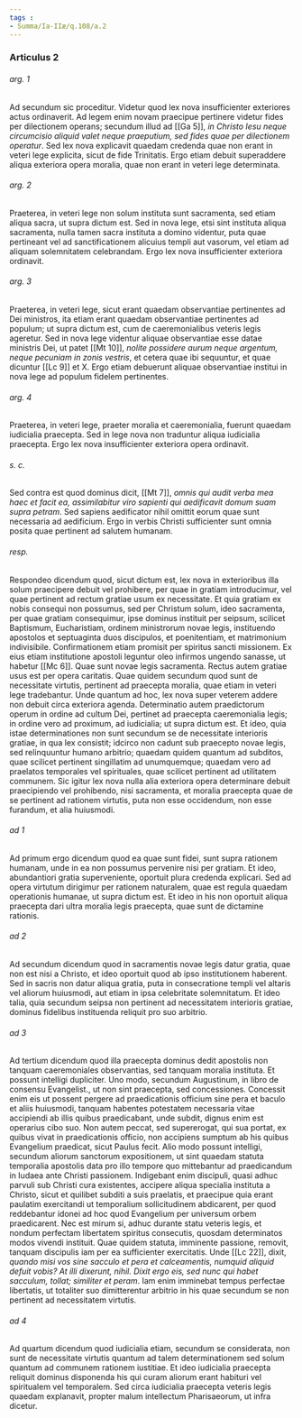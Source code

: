```yaml
---
tags : 
- Summa/Ia-IIæ/q.108/a.2
---
```


### Articulus 2

###### arg. 1
Ad secundum sic proceditur. Videtur quod lex nova insufficienter exteriores actus ordinaverit. Ad legem enim novam praecipue pertinere videtur fides per dilectionem operans; secundum illud ad [[Ga 5]], *in Christo Iesu neque circumcisio aliquid valet neque praeputium, sed fides quae per dilectionem operatur*. Sed lex nova explicavit quaedam credenda quae non erant in veteri lege explicita, sicut de fide Trinitatis. Ergo etiam debuit superaddere aliqua exteriora opera moralia, quae non erant in veteri lege determinata.

###### arg. 2
Praeterea, in veteri lege non solum instituta sunt sacramenta, sed etiam aliqua sacra, ut supra dictum est. Sed in nova lege, etsi sint instituta aliqua sacramenta, nulla tamen sacra instituta a domino videntur, puta quae pertineant vel ad sanctificationem alicuius templi aut vasorum, vel etiam ad aliquam solemnitatem celebrandam. Ergo lex nova insufficienter exteriora ordinavit.

###### arg. 3
Praeterea, in veteri lege, sicut erant quaedam observantiae pertinentes ad Dei ministros, ita etiam erant quaedam observantiae pertinentes ad populum; ut supra dictum est, cum de caeremonialibus veteris legis ageretur. Sed in nova lege videntur aliquae observantiae esse datae ministris Dei, ut patet [[Mt 10]], *nolite possidere aurum neque argentum, neque pecuniam in zonis vestris*, et cetera quae ibi sequuntur, et quae dicuntur [[Lc 9]] et X. Ergo etiam debuerunt aliquae observantiae institui in nova lege ad populum fidelem pertinentes.

###### arg. 4
Praeterea, in veteri lege, praeter moralia et caeremonialia, fuerunt quaedam iudicialia praecepta. Sed in lege nova non traduntur aliqua iudicialia praecepta. Ergo lex nova insufficienter exteriora opera ordinavit.

###### s. c.
Sed contra est quod dominus dicit, [[Mt 7]], *omnis qui audit verba mea haec et facit ea, assimilabitur viro sapienti qui aedificavit domum suam supra petram*. Sed sapiens aedificator nihil omittit eorum quae sunt necessaria ad aedificium. Ergo in verbis Christi sufficienter sunt omnia posita quae pertinent ad salutem humanam.

###### resp.
Respondeo dicendum quod, sicut dictum est, lex nova in exterioribus illa solum praecipere debuit vel prohibere, per quae in gratiam introducimur, vel quae pertinent ad rectum gratiae usum ex necessitate. Et quia gratiam ex nobis consequi non possumus, sed per Christum solum, ideo sacramenta, per quae gratiam consequimur, ipse dominus instituit per seipsum, scilicet Baptismum, Eucharistiam, ordinem ministrorum novae legis, instituendo apostolos et septuaginta duos discipulos, et poenitentiam, et matrimonium indivisibile. Confirmationem etiam promisit per spiritus sancti missionem. Ex eius etiam institutione apostoli leguntur oleo infirmos ungendo sanasse, ut habetur [[Mc 6]]. Quae sunt novae legis sacramenta. Rectus autem gratiae usus est per opera caritatis. Quae quidem secundum quod sunt de necessitate virtutis, pertinent ad praecepta moralia, quae etiam in veteri lege tradebantur. Unde quantum ad hoc, lex nova super veterem addere non debuit circa exteriora agenda. Determinatio autem praedictorum operum in ordine ad cultum Dei, pertinet ad praecepta caeremonialia legis; in ordine vero ad proximum, ad iudicialia; ut supra dictum est. Et ideo, quia istae determinationes non sunt secundum se de necessitate interioris gratiae, in qua lex consistit; idcirco non cadunt sub praecepto novae legis, sed relinquuntur humano arbitrio; quaedam quidem quantum ad subditos, quae scilicet pertinent singillatim ad unumquemque; quaedam vero ad praelatos temporales vel spirituales, quae scilicet pertinent ad utilitatem communem. Sic igitur lex nova nulla alia exteriora opera determinare debuit praecipiendo vel prohibendo, nisi sacramenta, et moralia praecepta quae de se pertinent ad rationem virtutis, puta non esse occidendum, non esse furandum, et alia huiusmodi.

###### ad 1
Ad primum ergo dicendum quod ea quae sunt fidei, sunt supra rationem humanam, unde in ea non possumus pervenire nisi per gratiam. Et ideo, abundantiori gratia superveniente, oportuit plura credenda explicari. Sed ad opera virtutum dirigimur per rationem naturalem, quae est regula quaedam operationis humanae, ut supra dictum est. Et ideo in his non oportuit aliqua praecepta dari ultra moralia legis praecepta, quae sunt de dictamine rationis.

###### ad 2
Ad secundum dicendum quod in sacramentis novae legis datur gratia, quae non est nisi a Christo, et ideo oportuit quod ab ipso institutionem haberent. Sed in sacris non datur aliqua gratia, puta in consecratione templi vel altaris vel aliorum huiusmodi, aut etiam in ipsa celebritate solemnitatum. Et ideo talia, quia secundum seipsa non pertinent ad necessitatem interioris gratiae, dominus fidelibus instituenda reliquit pro suo arbitrio.

###### ad 3
Ad tertium dicendum quod illa praecepta dominus dedit apostolis non tanquam caeremoniales observantias, sed tanquam moralia instituta. Et possunt intelligi dupliciter. Uno modo, secundum Augustinum, in libro de consensu Evangelist., ut non sint praecepta, sed concessiones. Concessit enim eis ut possent pergere ad praedicationis officium sine pera et baculo et aliis huiusmodi, tanquam habentes potestatem necessaria vitae accipiendi ab illis quibus praedicabant, unde subdit, dignus enim est operarius cibo suo. Non autem peccat, sed supererogat, qui sua portat, ex quibus vivat in praedicationis officio, non accipiens sumptum ab his quibus Evangelium praedicat, sicut Paulus fecit. Alio modo possunt intelligi, secundum aliorum sanctorum expositionem, ut sint quaedam statuta temporalia apostolis data pro illo tempore quo mittebantur ad praedicandum in Iudaea ante Christi passionem. Indigebant enim discipuli, quasi adhuc parvuli sub Christi cura existentes, accipere aliqua specialia instituta a Christo, sicut et quilibet subditi a suis praelatis, et praecipue quia erant paulatim exercitandi ut temporalium sollicitudinem abdicarent, per quod reddebantur idonei ad hoc quod Evangelium per universum orbem praedicarent. Nec est mirum si, adhuc durante statu veteris legis, et nondum perfectam libertatem spiritus consecutis, quosdam determinatos modos vivendi instituit. Quae quidem statuta, imminente passione, removit, tanquam discipulis iam per ea sufficienter exercitatis. Unde [[Lc 22]], dixit, *quando misi vos sine sacculo et pera et calceamentis, numquid aliquid defuit vobis? At illi dixerunt, nihil. Dixit ergo eis, sed nunc qui habet sacculum, tollat; similiter et peram*. Iam enim imminebat tempus perfectae libertatis, ut totaliter suo dimitterentur arbitrio in his quae secundum se non pertinent ad necessitatem virtutis.

###### ad 4
Ad quartum dicendum quod iudicialia etiam, secundum se considerata, non sunt de necessitate virtutis quantum ad talem determinationem sed solum quantum ad communem rationem iustitiae. Et ideo iudicialia praecepta reliquit dominus disponenda his qui curam aliorum erant habituri vel spiritualem vel temporalem. Sed circa iudicialia praecepta veteris legis quaedam explanavit, propter malum intellectum Pharisaeorum, ut infra dicetur.

